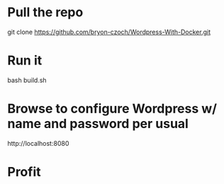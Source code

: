 # Pull the repo
git clone https://github.com/bryon-czoch/Wordpress-With-Docker.git

# Run it
bash build.sh

# Browse to configure Wordpress w/ name and password per usual

http://localhost:8080

# Profit
